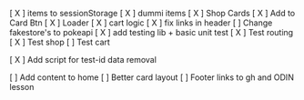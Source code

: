 [ X ] items to sessionStorage
[ X ] dummi items
[ X ] Shop Cards
[ X ] Add to Card Btn
[ X ] Loader
[ X ] cart logic
[ X ] fix links in header
[  ] Change fakestore's to pokeapi
[ X ] add testing lib + basic unit test
[ X ] Test routing
[ X ] Test shop
[  ] Test cart 


[ X ] Add script for test-id data removal

[  ] Add content to home
[  ] Better card layout
[  ] Footer links to gh and ODIN lesson